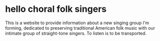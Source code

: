 # hello choral folk singers

This is a website to provide information about a new singing group I'm forming, dedicated to preserving traditional American folk music with our intimate group of straight-tone singers. To listen is to be transported.
